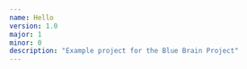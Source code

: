 ```yaml
---
name: Hello
version: 1.0
major: 1
minor: 0
description: "Example project for the Blue Brain Project"
---
```



